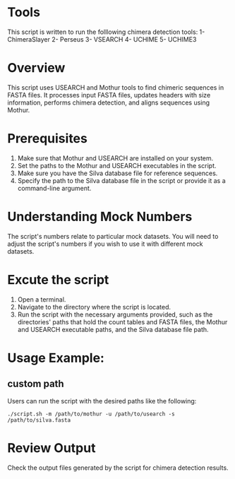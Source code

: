 # Tools
This script is written to run the folllowing chimera detection tools:
1- ChimeraSlayer
2- Perseus
3- VSEARCH
4- UCHIME
5- UCHIME3

# Overview

This script uses USEARCH and Mothur tools to find chimeric sequences in FASTA files. It processes input FASTA files, updates headers with size information, performs chimera detection, and aligns sequences using Mothur.


# Prerequisites

1. Make sure that Mothur and USEARCH are installed on your system.
2. Set the paths to the Mothur and USEARCH executables in the script.
3. Make sure you have the Silva database file for reference sequences.
4. Specify the path to the Silva database file in the script or provide it as a command-line argument.

# Understanding Mock Numbers

The script's numbers relate to particular mock datasets. You will need to adjust the script's numbers if you wish to use it with different mock datasets.

#  Excute the script

1. Open a terminal.
2. Navigate to the directory where the script is located.
3. Run the script with the necessary arguments provided, such as the directories' paths that hold the count tables and FASTA files, the Mothur and USEARCH executable paths, and the Silva database file path.

# Usage Example:
## custom path
Users can run the script with the desired paths like the following:
```
./script.sh -m /path/to/mothur -u /path/to/usearch -s /path/to/silva.fasta

```

# Review Output
Check the output files generated by the script for chimera detection results.
   
